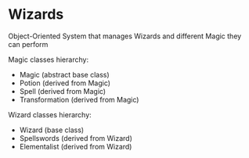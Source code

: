 # Wizards

Object-Oriented System that manages Wizards and different Magic they can perform

Magic classes hierarchy:
- Magic (abstract base class)
- Potion (derived from Magic)
- Spell (derived from Magic)
- Transformation (derived from Magic)

Wizard classes hierarchy:
- Wizard (base class)
- Spellswords (derived from Wizard)
- Elementalist (derived from Wizard)

